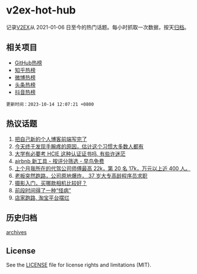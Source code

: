 # v2ex-hot-hub

 记录[V2EX](https://www.v2ex.com/)从 2021-01-06 日至今的热门话题。每小时抓取一次数据，按天[归档](archives)。
 
 ## 相关项目

- [GitHub热榜](https://github.com/snaildev/github-hot-hub)
- [知乎热榜](https://github.com/snaildev/zhihu-hot-hub)
- [微博热榜](https://github.com/snaildev/weibo-hot-hub)
- [头条热榜](https://github.com/snaildev/toutiao-hot-hub)
- [抖音热榜](https://github.com/snaildev/douyin-hot-hub)


 `更新时间：2023-10-14 12:07:21 +0800`

## 热议话题

1. [把自己新的个人博客前端写完了](https://www.v2ex.com/t/981655)
1. [今天终于发现手腕疼的原因，估计这个习惯大多数人都有](https://www.v2ex.com/t/981769)
1. [大学有必要考 HCIE 这种认证证书吗, 有些许迷茫](https://www.v2ex.com/t/981708)
1. [airbnb 新工具 - 按评分筛选 - 早鸟免费](https://www.v2ex.com/t/981781)
1. [上个月我所在的代驾公司师傅最高 22k，第 20 名 17k，万元以上近 400 人。](https://www.v2ex.com/t/981691)
1. [老板突然跑路，公司原地爆炸， 37 岁大专高龄程序员求职](https://www.v2ex.com/t/981714)
1. [摄影入门，买哪款相机比较好？](https://www.v2ex.com/t/981657)
1. [前段时间得了一种“怪病”](https://www.v2ex.com/t/981705)
1. [店家跑路, 淘宝平台摆烂](https://www.v2ex.com/t/981725)

## 历史归档

[archives](archives)

## License

See the [LICENSE](LICENSE) file for license rights and limitations (MIT).
